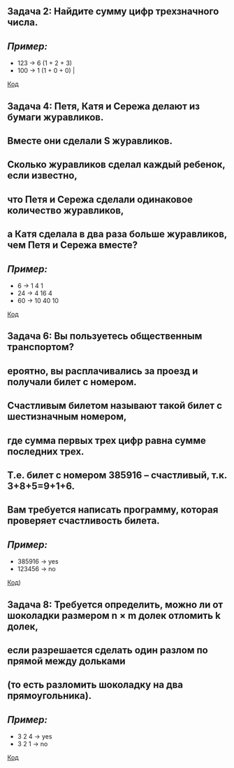 ## Задача 2: Найдите сумму цифр трехзначного числа.

## *Пример:*

* 123 -> 6 (1 + 2 + 3)
* 100 -> 1 (1 + 0 + 0) |

 
[Код](hw1.py)

## Задача 4: Петя, Катя и Сережа делают из бумаги журавликов. 
## Вместе они сделали S журавликов. 
## Сколько журавликов сделал каждый ребенок, если известно, 
## что Петя и Сережа сделали одинаковое количество журавликов, 
## а Катя сделала в два раза больше журавликов, чем Петя и Сережа вместе?

## *Пример:*

* 6 -> 1  4  1
* 24 -> 4  16  4
* 60 -> 10  40  10

 
[Код](hw2.py)

## Задача 6: Вы пользуетесь общественным транспортом? 
## ероятно, вы расплачивались за проезд и получали билет с номером. 
## Счастливым билетом называют такой билет с шестизначным номером, 
## где сумма первых трех цифр равна сумме последних трех. 
## Т.е. билет с номером 385916 – счастливый, т.к. 3+8+5=9+1+6. 
## Вам требуется написать программу, которая проверяет счастливость билета.

## *Пример:*

* 385916 -> yes
* 123456 -> no


[Код](hw3.py))

## Задача 8: Требуется определить, можно ли от шоколадки размером n × m долек отломить k долек, 
## если разрешается сделать один разлом по прямой между дольками 
## (то есть разломить шоколадку на два прямоугольника).

## *Пример:*

* 3 2 4 -> yes
* 3 2 1 -> no


[Код](hw4.py)